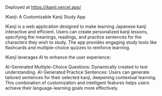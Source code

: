 Deployed at https://ikanji.vercel.app/

IKanji: A Customizable Kanji Study App

IKanji is a web application designed to make learning Japanese kanji interactive and efficient. Users can create personalized kanji lessons, specifying the meanings, readings, and practice sentences for the characters they wish to study. The app provides engaging study tools like flashcards and multiple-choice quizzes to reinforce learning.

IKanji leverages AI to enhance the user experience:

AI-Generated Multiple-Choice Questions: Dynamically created to test understanding.
AI-Generated Practice Sentences: Users can generate tailored sentences for their selected kanji, deepening contextual learning.
This combination of customization and intelligent features helps users achieve their language-learning goals more effectively.



